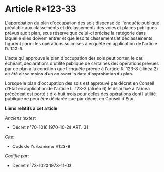 # Article R*123-33

L'approbation du plan d'occupation des sols dispense de l'enquête publique préalable aux classements et déclassements des
voies et places publiques prévus audit plan, sous réserve que celui-ci précise la catégorie dans laquelle elles doivent
entrer et que lesdits classements et déclassements figurent parmi les opérations soumises à enquête en application de
l'article R. 123-8.

L'acte qui approuve le plan d'occupation des sols peut porter, le cas échéant, déclarations d'utilité publique de certaines
des opérations prévues par ce plan à la condition que l'enquête prévue à l'article R. 123-8 (alinéa 2) ait été close moins
d'un an avant la date d'approbation du plan.

Lorsque le plan d'occupation des sols est approuvé par décret en Conseil d'Etat en application de l'article L. 123-3 (alinéa
6) le délai fixé à l'alinéa précédent est porté à dix-huit mois pour celles des opérations dont l'utilité publique ne peut
être déclarée que par décret en Conseil d'Etat.

**Liens relatifs à cet article**

_Anciens textes_:

  - Décret n°70-1016 1970-10-28 ART. 31

_Cite_:

  - Code de l'urbanisme R123-8

_Codifié par_:

  - Décret n°73-1023 1973-11-08
